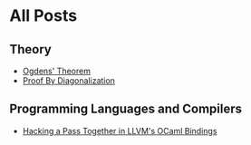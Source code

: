 # All Posts

## Theory
- [Ogdens' Theorem](/ogdens-theorem)
- [Proof By Diagonalization](/proof-by-diagonalization)

## Programming Languages and Compilers
- [Hacking a Pass Together in LLVM's OCaml Bindings](/ocaml-llvm-pass)